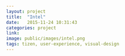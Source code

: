 ```yaml
---
layout: project
title:  "Intel"
date:   2015-11-24 10:31:43
categories: project
link:
image: public/images/intel.png
tags: tizen, user-experience, visual-design
---
```


